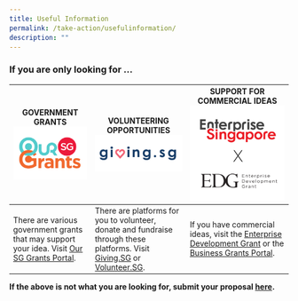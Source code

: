 ```yaml
---
title: Useful Information
permalink: /take-action/usefulinformation/
description: ""
---
```

### If you are only looking for ... 



| GOVERNMENT GRANTS ![Our SG Grants Portal](/images/Partners%20portal/oursggrants_logo.png) | VOLUNTEERING OPPORTUNITIES ![Giving.sg logo](/images/Partners%20portal/givingsg_logo.png) | SUPPORT FOR COMMERCIAL IDEAS ![](/images/Partners%20portal/enterprise%20development%20grant.png)|
| -------- | -------- | -------- |
| There are various government grants that may support your idea. Visit [Our SG Grants Portal](https://oursggrants.gov.sg).  | There are platforms for you to volunteer, donate and fundraise through these platforms. Visit [Giving.SG](https://www.giving.sg) or [Volunteer.SG](https://www.volunteer.gov.sg/). | If you have commercial ideas, visit the [Enterprise Development Grant](https://www.enterprisesg.gov.sg/financial-support/enterprise-development-grant) or the [Business Grants Portal](https://www.businessgrants.gov.sg/).

**If the above is not what you are looking for, submit your proposal [here](https://go.gov.sg/takeactiontoday).**